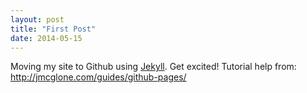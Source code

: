 ```yaml
---
layout: post
title: "First Post"
date: 2014-05-15
---
```


Moving my site to Github using [Jekyll](http://jekyllrb.com). Get excited! 
Tutorial help from: http://jmcglone.com/guides/github-pages/
